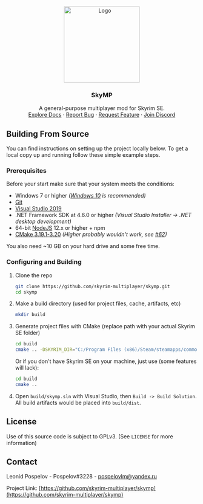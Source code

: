 <!-- PROJECT LOGO -->
<br />
<p align="center">
  <a href="https://skymp.io">
    <img src="skymp.jpg" alt="Logo" width="200" height="200">
  </a>
  <h3 align="center">SkyMP</h3>

  <p align="center">
    A general-purpose multiplayer mod for Skyrim SE. 
    <br>
    <a href="https://github.com/skyrim-multiplayer/skymp/tree/main/docs">Explore Docs</a>
    ·
    <a href="https://github.com/skyrim-multiplayer/skymp/issues">Report Bug</a>
    ·
    <a href="https://github.com/skyrim-multiplayer/skymp/issues">Request Feature</a> 
    ·
    <a href="https://discord.gg/m6GMUcC">Join Discord</a>
  </p>
</p>

## Building From Source

You can find instructions on setting up the project locally below.
To get a local copy up and running follow these simple example steps.

### Prerequisites

Before your start make sure that your system meets the conditions:

* Windows 7 or higher *([Windows 10](https://www.microsoft.com/en-us/software-download/windows10) is recommended)*
* [Git](https://git-scm.com/downloads)
* [Visual Studio 2019](https://visualstudio.microsoft.com/downloads/)
* .NET Framework SDK at 4.6.0 or higher *(Visual Studio Installer -> .NET desktop development)*
* 64-bit [NodeJS](https://nodejs.org/en/download/) 12.x or higher + npm
* [CMake 3.19.1-3.20](https://cmake.org/download/) *(Higher probably wouldn't work, see [#62](https://github.com/skyrim-multiplayer/skymp/issues/62))*

You also need ~10 GB on your hard drive and some free time.

### Configuring and Building

1. Clone the repo
   ```sh
   git clone https://github.com/skyrim-multiplayer/skymp.git
   cd skymp
   ```
2. Make a build directory (used for project files, cache, artifacts, etc)
   ```sh
   mkdir build
   ```
3. Generate project files with CMake (replace path with your actual Skyrim SE folder)
   ```sh
   cd build
   cmake .. -DSKYRIM_DIR="C:/Program Files (x86)/Steam/steamapps/common/Skyrim Special Edition"
   ```
   Or if you don't have Skyrim SE on your machine, just use (some features will lack):
   ```sh
   cd build
   cmake ..
   ```
4. Open `build/skymp.sln` with Visual Studio, then `Build -> Build Solution`.
   All build artifacts would be placed into `build/dist`.

## License

Use of this source code is subject to GPLv3. (See `LICENSE` for more information)

<!-- CONTACT -->
## Contact

Leonid Pospelov - Pospelov#3228 - pospelovlm@yandex.ru

Project Link: [https://github.com/skyrim-multiplayer/skymp](https://github.com/skyrim-multiplayer/skymp)
